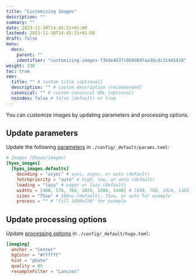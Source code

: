 ```yaml
---
title: "Customizing Images"
description: ""
summary: ""
date: 2023-11-30T14:45:21+01:00
lastmod: 2023-11-30T14:45:21+01:00
draft: false
menu:
  docs:
    parent: ""
    identifier: "customizing-images-f36de4637c9b0d897aa3bcdc314d1d18"
weight: 330
toc: true
seo:
  title: "" # custom title (optional)
  description: "" # custom description (recommended)
  canonical: "" # custom canonical URL (optional)
  noindex: false # false (default) or true
---
```


You can customize Images by updating parameters and processing options.

## Update parameters

Update the following [parameters](/docs/reference/configuration/#parameters) in `./config/_default/params.toml`:

```toml {title=params.toml}
# Images (@hyas/images)
[hyas_images]
  [hyas_images.defaults]
    decoding = "async" # sync, async, or auto (default)
    fetchpriority = "auto" # high, low, or auto (default) 
    loading = "lazy" # eager or lazy (default)
    widths = [480, 576, 768, 1025, 1200, 1440] # [640, 768, 1024, 1366, 1600, 1920] for example
    sizes = "75vw" # 100vw (default), 75vw, or auto for example
    process = "" # "fill 1680x720" for example
```

## Update processing options

Update [processing options](https://gohugo.io/content-management/image-processing/#processing-options) in `./config/_default/hugo.toml`:

```toml {title=hugo.toml}
[imaging]
  anchor = "Center"
  bgColor = "#ffffff"
  hint = "photo"
  quality = 85
  resampleFilter = "Lanczos"
```
